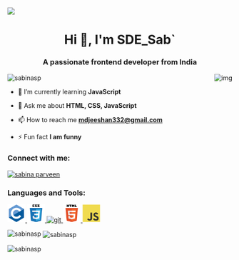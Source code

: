 
   <img align="center" src="https://media.geeksforgeeks.org/wp-content/cdn-uploads/20210310114057/web-development-image.png">
    <h1 align="center">Hi 👋, I'm SDE_Sab`</h1>
<h3 align="center">A passionate frontend developer from India</h3>
<img align="right" src="https://steamuserimages-a.akamaihd.net/ugc/1631947648964785474/81CBA15178466DD47195A239232202E78987B714/?imw=637&imh=358&ima=fit&impolicy=Letterbox&imcolor=%23000000&letterbox=true" alt="img">

<p> <img src="https://komarev.com/ghpvc/?username=sabinasp&label=Profile%20views&color=0e75b6&style=flat" alt="sabinasp" /> </p>

- 🌱 I’m currently learning **JavaScript**

- 💬 Ask me about **HTML, CSS, JavaScript**

- 📫 How to reach me **mdjeeshan332@gmail.com**

- ⚡ Fun fact **I am funny**

<h3 align="left">Connect with me:</h3>
<p align="left">
<a href="https://linkedin.com/in/sabina parveen" target="blank"><img align="center" src="https://raw.githubusercontent.com/rahuldkjain/github-profile-readme-generator/master/src/images/icons/Social/linked-in-alt.svg" alt="sabina parveen" height="30" width="40" /></a>
</p>

<h3 align="left">Languages and Tools:</h3>
<p align="left"> <a href="https://www.cprogramming.com/" target="_blank" rel="noreferrer"> <img src="https://raw.githubusercontent.com/devicons/devicon/master/icons/c/c-original.svg" alt="c" width="40" height="40"/> </a> <a href="https://www.w3schools.com/css/" target="_blank" rel="noreferrer"> <img src="https://raw.githubusercontent.com/devicons/devicon/master/icons/css3/css3-original-wordmark.svg" alt="css3" width="40" height="40"/> </a> <a href="https://git-scm.com/" target="_blank" rel="noreferrer"> <img src="https://www.vectorlogo.zone/logos/git-scm/git-scm-icon.svg" alt="git" width="40" height="40"/> </a> <a href="https://www.w3.org/html/" target="_blank" rel="noreferrer"> <img src="https://raw.githubusercontent.com/devicons/devicon/master/icons/html5/html5-original-wordmark.svg" alt="html5" width="40" height="40"/> </a> <a href="https://developer.mozilla.org/en-US/docs/Web/JavaScript" target="_blank" rel="noreferrer"> <img src="https://raw.githubusercontent.com/devicons/devicon/master/icons/javascript/javascript-original.svg" alt="javascript" width="40" height="40"/> </a> </p>

<p><img align="left" src="https://github-readme-stats.vercel.app/api/top-langs?username=sabinasp&show_icons=true&locale=en&layout=compact" alt="sabinasp" /></p>

<p>&nbsp;<img align="center" src="https://github-readme-stats.vercel.app/api?username=sabinasp&show_icons=true&locale=en" alt="sabinasp" /></p>

<p><img align="center" src="https://github-readme-streak-stats.herokuapp.com/?user=sabinasp&" alt="sabinasp" /></p>
